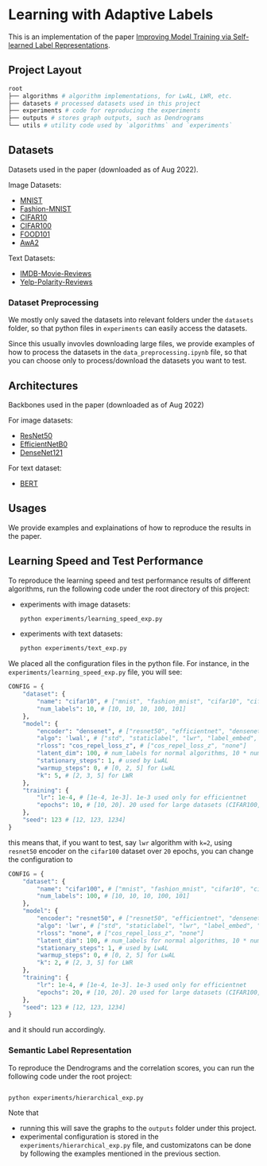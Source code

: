# Learning with Adaptive Labels

This is an implementation of the paper [Improving Model Training via Self-learned Label Representations](https://arxiv.org/pdf/2209.04528.pdf).

## Project Layout
```bash
root
├── algorithms # algorithm implementations, for LwAL, LWR, etc.
├── datasets # processed datasets used in this project
├── experiments # code for reproducing the experiments
├── outputs # stores graph outputs, such as Dendrograms
└── utils # utility code used by `algorithms` and `experiments`
```

## Datasets

Datasets used in the paper (downloaded as of Aug 2022).

Image Datasets:
- [MNIST](https://www.tensorflow.org/datasets/catalog/mnist)
- [Fashion-MNIST](https://www.tensorflow.org/datasets/catalog/fashion_mnist)
- [CIFAR10](https://www.tensorflow.org/datasets/catalog/cifar10)
- [CIFAR100](https://www.tensorflow.org/datasets/catalog/cifar100)
- [FOOD101](https://www.tensorflow.org/datasets/catalog/food101)
- [AwA2](https://cvml.ist.ac.at/AwA2/)

Text Datasets:
- [IMDB-Movie-Reviews](https://www.tensorflow.org/datasets/catalog/imdb_reviews)
- [Yelp-Polarity-Reviews](https://www.tensorflow.org/datasets/catalog/yelp_polarity_reviews)

### Dataset Preprocessing
We mostly only saved the datasets into relevant folders under the `datasets` folder, so that python files in `experiments` can easily access the datasets. 

Since this usually invovles downloading large files, we provide examples of how to process the datasets in the `data_preprocessing.ipynb` file, so that you can choose only to process/download the datasets you want to test.

## Architectures

Backbones used in the paper (downloaded as of Aug 2022)

For image datasets:
- [ResNet50](https://www.tensorflow.org/api_docs/python/tf/keras/applications/resnet50/ResNet50)
- [EfficientNetB0](https://www.tensorflow.org/api_docs/python/tf/keras/applications/efficientnet/EfficientNetB0)
- [DenseNet121](https://www.tensorflow.org/api_docs/python/tf/keras/applications/densenet/DenseNet121)

For text dataset:
- [BERT](https://huggingface.co/docs/transformers/model_doc/bert)

## Usages

We provide examples and explainations of how to reproduce the results in the paper.

## Learning Speed and Test Performance
To reproduce the learning speed and test performance results of different algorithms, run the following code under the root directory of this project:

- experiments with image datasets:
	```bash
	python experiments/learning_speed_exp.py
	```
- experiments with text datasets:
	```bash
	python experiments/text_exp.py
	```

We placed all the configuration files in the python file. For instance, in the `experiments/learning_speed_exp.py` file, you will see:
```python
CONFIG = {
	"dataset": {
		"name": "cifar10", # ["mnist", "fashion_mnist", "cifar10", "cifar100", "food101"]
		"num_labels": 10, # [10, 10, 10, 100, 101]	
	},
	"model": {
		"encoder": "densenet", # ["resnet50", "efficientnet", "densenet"]
		"algo": 'lwal', # ["std", "staticlabel", "lwr", "label_embed", "lwal"]
		"rloss": "cos_repel_loss_z", # ["cos_repel_loss_z", "none"]
		"latent_dim": 100, # num_labels for normal algorithms, 10 * num_labels for LwAL10, 768 for StaticLabel
		"stationary_steps": 1, # used by LwAL
		"warmup_steps": 0, # [0, 2, 5] for LwAL
		"k": 5, # [2, 3, 5] for LWR
	},
	"training": {
		"lr": 1e-4, # [1e-4, 1e-3]. 1e-3 used only for efficientnet
		"epochs": 10, # [10, 20]. 20 used for large datasets (CIFAR100, Food101)
	},
	"seed": 123 # [12, 123, 1234]
}
```
this means that, if you want to test, say `lwr` algorithm with `k=2`, using `resnet50` encoder on the `cifar100` dataset over `20` epochs, you can change the configuration to
```python
CONFIG = {
	"dataset": {
		"name": "cifar100", # ["mnist", "fashion_mnist", "cifar10", "cifar100", "food101"]
		"num_labels": 100, # [10, 10, 10, 100, 101]	
	},
	"model": {
		"encoder": "resnet50", # ["resnet50", "efficientnet", "densenet"]
		"algo": 'lwr', # ["std", "staticlabel", "lwr", "label_embed", "lwal"]
		"rloss": "none", # ["cos_repel_loss_z", "none"]
		"latent_dim": 100, # num_labels for normal algorithms, 10 * num_labels for LwAL10, 768 for StaticLabel
		"stationary_steps": 1, # used by LwAL
		"warmup_steps": 0, # [0, 2, 5] for LwAL
		"k": 2, # [2, 3, 5] for LWR
	},
	"training": {
		"lr": 1e-4, # [1e-4, 1e-3]. 1e-3 used only for efficientnet
		"epochs": 20, # [10, 20]. 20 used for large datasets (CIFAR100, Food101)
	},
	"seed": 123 # [12, 123, 1234]
}
```
and it should run accordingly.

### Semantic Label Representation

To reproduce the Dendrograms and the correlation scores, you can run the following code under the root project:

```bash

python experiments/hierarchical_exp.py
```
Note that 

- running this will save the graphs to the `outputs` folder under this project. 
- experimental configuration is stored in the `experiments/hierarchical_exp.py` file, and customizatons can be done by following the examples mentioned in the previous section.
